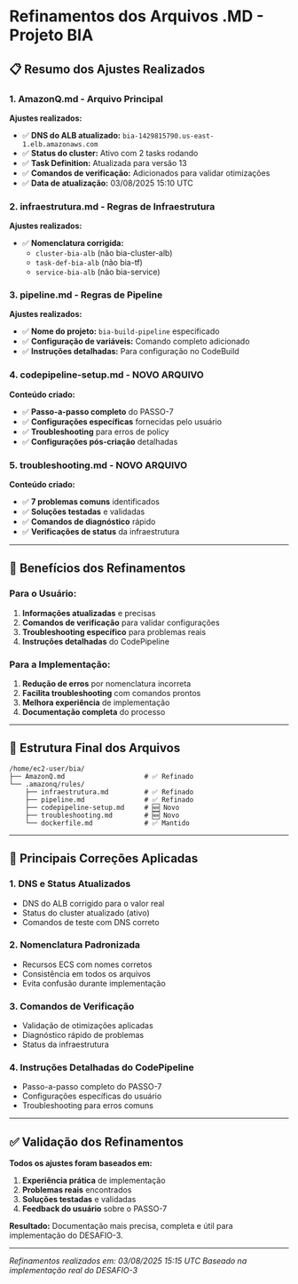 # Refinamentos dos Arquivos .MD - Projeto BIA

## 📋 Resumo dos Ajustes Realizados

### 1. **AmazonQ.md** - Arquivo Principal
**Ajustes realizados:**
- ✅ **DNS do ALB atualizado:** `bia-1429815790.us-east-1.elb.amazonaws.com`
- ✅ **Status do cluster:** Ativo com 2 tasks rodando
- ✅ **Task Definition:** Atualizada para versão 13
- ✅ **Comandos de verificação:** Adicionados para validar otimizações
- ✅ **Data de atualização:** 03/08/2025 15:10 UTC

### 2. **infraestrutura.md** - Regras de Infraestrutura
**Ajustes realizados:**
- ✅ **Nomenclatura corrigida:**
  - `cluster-bia-alb` (não bia-cluster-alb)
  - `task-def-bia-alb` (não bia-tf)
  - `service-bia-alb` (não bia-service)

### 3. **pipeline.md** - Regras de Pipeline
**Ajustes realizados:**
- ✅ **Nome do projeto:** `bia-build-pipeline` especificado
- ✅ **Configuração de variáveis:** Comando completo adicionado
- ✅ **Instruções detalhadas:** Para configuração no CodeBuild

### 4. **codepipeline-setup.md** - NOVO ARQUIVO
**Conteúdo criado:**
- ✅ **Passo-a-passo completo** do PASSO-7
- ✅ **Configurações específicas** fornecidas pelo usuário
- ✅ **Troubleshooting** para erros de policy
- ✅ **Configurações pós-criação** detalhadas

### 5. **troubleshooting.md** - NOVO ARQUIVO
**Conteúdo criado:**
- ✅ **7 problemas comuns** identificados
- ✅ **Soluções testadas** e validadas
- ✅ **Comandos de diagnóstico** rápido
- ✅ **Verificações de status** da infraestrutura

---

## 🎯 Benefícios dos Refinamentos

### Para o Usuário:
1. **Informações atualizadas** e precisas
2. **Comandos de verificação** para validar configurações
3. **Troubleshooting específico** para problemas reais
4. **Instruções detalhadas** do CodePipeline

### Para a Implementação:
1. **Redução de erros** por nomenclatura incorreta
2. **Facilita troubleshooting** com comandos prontos
3. **Melhora experiência** de implementação
4. **Documentação completa** do processo

---

## 📁 Estrutura Final dos Arquivos

```
/home/ec2-user/bia/
├── AmazonQ.md                    # ✅ Refinado
└── .amazonq/rules/
    ├── infraestrutura.md         # ✅ Refinado
    ├── pipeline.md               # ✅ Refinado
    ├── codepipeline-setup.md     # 🆕 Novo
    ├── troubleshooting.md        # 🆕 Novo
    └── dockerfile.md             # ✅ Mantido
```

---

## 🔧 Principais Correções Aplicadas

### 1. **DNS e Status Atualizados**
- DNS do ALB corrigido para o valor real
- Status do cluster atualizado (ativo)
- Comandos de teste com DNS correto

### 2. **Nomenclatura Padronizada**
- Recursos ECS com nomes corretos
- Consistência em todos os arquivos
- Evita confusão durante implementação

### 3. **Comandos de Verificação**
- Validação de otimizações aplicadas
- Diagnóstico rápido de problemas
- Status da infraestrutura

### 4. **Instruções Detalhadas do CodePipeline**
- Passo-a-passo completo do PASSO-7
- Configurações específicas do usuário
- Troubleshooting para erros comuns

---

## ✅ Validação dos Refinamentos

**Todos os ajustes foram baseados em:**
1. **Experiência prática** de implementação
2. **Problemas reais** encontrados
3. **Soluções testadas** e validadas
4. **Feedback do usuário** sobre o PASSO-7

**Resultado:** Documentação mais precisa, completa e útil para implementação do DESAFIO-3.

---

*Refinamentos realizados em: 03/08/2025 15:15 UTC*
*Baseado na implementação real do DESAFIO-3*
